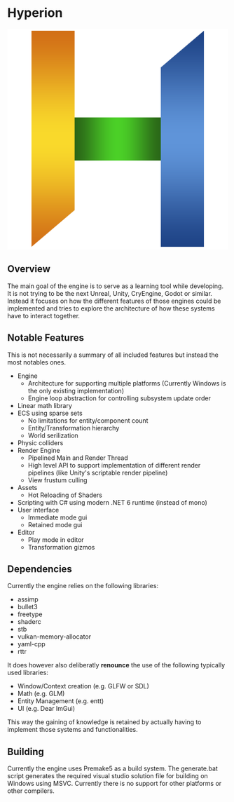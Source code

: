 # Hyperion

<div align="center">
    <img src="run_tree/icon/icon.png" alt="Logo" width="512"/>
</div>

## Overview

The main goal of the engine is to serve as a learning tool while developing.
It is not trying to be the next Unreal, Unity, CryEngine, Godot or similar.
Instead it focuses on how the different features of those engines could be implemented and tries to explore the architecture of how these systems have to interact together.

## Notable Features

This is not necessarily a summary of all included features but instead the most notables ones.

- Engine
    - Architecture for supporting multiple platforms (Currently Windows is the only existing implementation)
    - Engine loop abstraction for controlling subsystem update order
- Linear math library
- ECS using sparse sets
    - No limitations for entity/component count
    - Entity/Transformation hierarchy
    - World serilization
- Physic colliders
- Render Engine
    - Pipelined Main and Render Thread
    - High level API to support implementation of different render pipelines (like Unity's scriptable render pipeline)
    - View frustum culling
- Assets
    - Hot Reloading of Shaders
- Scripting with C# using modern .NET 6 runtime (instead of mono)
- User interface
    - Immediate mode gui
    - Retained mode gui
- Editor
    - Play mode in editor
    - Transformation gizmos


## Dependencies

Currently the engine relies on the following libraries:
- assimp
- bullet3
- freetype
- shaderc
- stb
- vulkan-memory-allocator
- yaml-cpp
- rttr

It does however also deliberatly **renounce** the use of the following typically used libraries:
- Window/Context creation (e.g. GLFW or SDL)
- Math (e.g. GLM)
- Entity Management (e.g. entt)
- UI (e.g. Dear ImGui)

This way the gaining of knowledge is retained by actually having to implement those systems and functionalities.

## Building

Currently the engine uses Premake5 as a build system.
The generate.bat script generates the required visual studio solution file for building on Windows using MSVC.
Currently there is no support for other platforms or other compilers.

